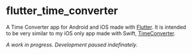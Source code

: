 # flutter_time_converter

A Time Converter app for Android and iOS made with [Flutter](https://flutter.dev/). It is intended to be very similar to my iOS only app made with Swift, [TimeConverter](https://github.com/urwrstkn8mare/TimeConverter).

_A work in progress. Development paused indefinately._
